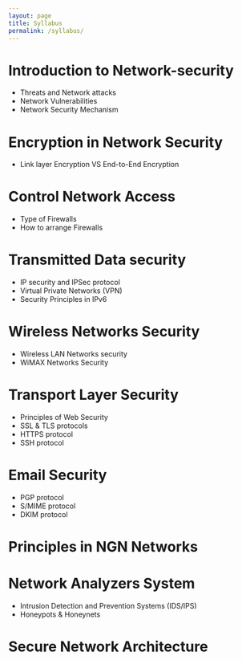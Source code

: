 ```yaml
---
layout: page
title: Syllabus
permalink: /syllabus/
---
```

#  <bold>Introduction to Network-security</bold> 
<ul>
  <li>Threats and Network attacks</li>
  <li>Network Vulnerabilities</li>
  <li>Network Security Mechanism</li>
</ul>

#  <bold>Encryption in Network Security</bold> 
<ul>
  <li>Link layer Encryption VS End-to-End Encryption</li>
</ul>

#  <bold>Control Network Access</bold> 
<ul>
  <li>Type of Firewalls</li>
  <li>How to arrange Firewalls</li>
</ul>

#  <bold>Transmitted Data security</bold> 
<ul>
  <li>IP security and IPSec protocol</li>
  <li>Virtual Private Networks (VPN)</li>
  <li>Security Principles in IPv6</li>
</ul>

# <bold>Wireless Networks Security</bold> 
<ul>
  <li>Wireless LAN Networks security</li>
  <li>WiMAX Networks Security</li>
</ul>

#  <bold>Transport Layer Security</bold> 
<ul>
  <li>Principles of Web Security</li>
  <li>SSL & TLS protocols</li>
  <li>HTTPS protocol</li>
  <li>SSH protocol</li>
</ul>

#  <bold>Email Security</bold> 
<ul>
  <li>PGP protocol</li>
  <li>S/MIME protocol</li>
  <li>DKIM protocol</li>
</ul>

#  <bold>Principles in NGN Networks</bold> 

#  <bold>Network Analyzers System</bold> 
<ul>
  <li>Intrusion Detection and Prevention Systems (IDS/IPS)</li>
  <li>Honeypots & Honeynets</li>
</ul>

#  <bold>Secure Network Architecture</bold> 
